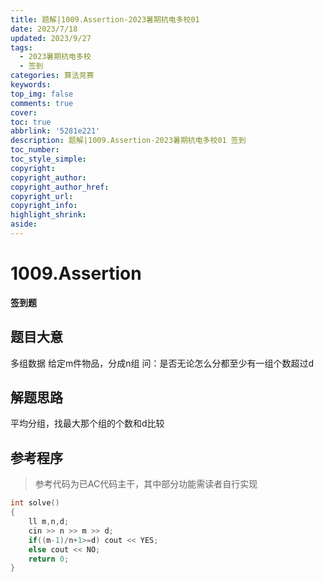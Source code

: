 ```yaml
---
title: 题解|1009.Assertion-2023暑期杭电多校01
date: 2023/7/18
updated: 2023/9/27
tags:
  - 2023暑期杭电多校
  - 签到
categories: 算法竞赛
keywords:
top_img: false
comments: true
cover:
toc: true
abbrlink: '5281e221'
description: 题解|1009.Assertion-2023暑期杭电多校01 签到
toc_number:
toc_style_simple:
copyright:
copyright_author:
copyright_author_href:
copyright_url:
copyright_info:
highlight_shrink:
aside:
---
```


# 1009.Assertion

**签到题**

## 题目大意
多组数据
给定m件物品，分成n组
问：是否无论怎么分都至少有一组个数超过d

## 解题思路
平均分组，找最大那个组的个数和d比较

## 参考程序
> 参考代码为已AC代码主干，其中部分功能需读者自行实现

```cpp
int solve()
{
    ll m,n,d;
    cin >> n >> m >> d;
    if((m-1)/n+1>=d) cout << YES;
    else cout << NO;
    return 0;
}
```